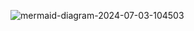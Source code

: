 ![mermaid-diagram-2024-07-03-104503](https://github.com/EfraimCancio/Modelando-o-iPhone-com-UML/assets/80346376/fbf1092b-d3dd-42bb-a481-a558ca3d6b7f)
